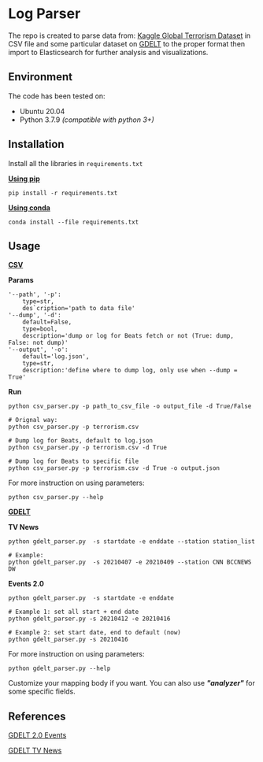 # Log Parser 

The repo is created to parse data from: [Kaggle  Global Terrorism Dataset](https://www.kaggle.com/START-UMD/gtd) in CSV file and some particular dataset on [GDELT](https://www.gdeltproject.org/data.html) to the proper format then import to Elasticsearch for further analysis and visualizations.

## Environment
The code has been tested on:
- Ubuntu 20.04
- Python 3.7.9 _(compatible with python 3+)_

## Installation
Install all the libraries in ```requirements.txt```

<ins>**Using pip**<ins>
```
pip install -r requirements.txt
```

<ins>**Using conda**<ins>

```
conda install --file requirements.txt
```

## Usage

<ins>**CSV**<ins>

**Params**
```
'--path', '-p':
    type=str,
    des`cription='path to data file'
'--dump', '-d':
    default=False,
    type=bool, 
    description='dump or log for Beats fetch or not (True: dump, False: not dump)'
'--output', '-o':
    default='log.json',
    type=str,
    description:'define where to dump log, only use when --dump = True'
```

**Run**

```
python csv_parser.py -p path_to_csv_file -o output_file -d True/False

# Orignal way:
python csv_parser.py -p terrorism.csv

# Dump log for Beats, default to log.json
python csv_parser.py -p terrorism.csv -d True 

# Dump log for Beats to specific file
python csv_parser.py -p terrorism.csv -d True -o output.json 
```

For more instruction on using parameters:

```
python csv_parser.py --help
```

<ins>**GDELT**<ins>

**TV News**
```
python gdelt_parser.py  -s startdate -e enddate --station station_list

# Example:
python gdelt_parser.py  -s 20210407 -e 20210409 --station CNN BCCNEWS DW
```

**Events 2.0**

```
python gdelt_parser.py  -s startdate -e enddate 

# Example 1: set all start + end date
python gdelt_parser.py -s 20210412 -e 20210416

# Example 2: set start date, end to default (now)
python gdelt_parser.py -s 20210416
```

For more instruction on using parameters:

```
python gdelt_parser.py --help
```

Customize your mapping body if you want. You can also use _**"analyzer"**_ for some specific fields.

## References
[GDELT 2.0 Events](http://data.gdeltproject.org/documentation/GDELT-Event_Codebook-V2.0.pdf)

[GDELT TV News](https://blog.gdeltproject.org/announcing-the-television-news-ngram-datasets-tv-ngram/)